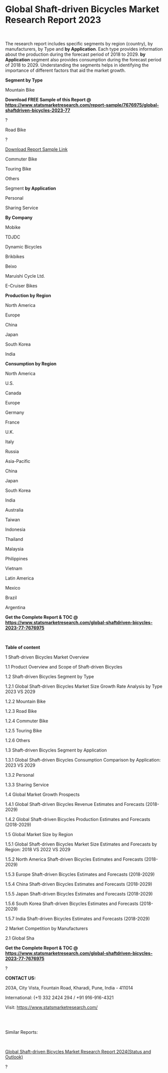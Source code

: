 <h1>Global Shaft-driven Bicycles Market Research Report 2023</h1><br/><p>The research report includes specific segments by region (country), by manufacturers, by Type and <strong>by Application</strong>. Each type provides information about the production during the forecast period of 2018 to 2029. <strong>by Application</strong> segment also provides consumption during the forecast period of 2018 to 2029. Understanding the segments helps in identifying the importance of different factors that aid the market growth.</p>
 
 
 
 <p><strong>Segment by Type</strong></p>
 
 
 
 <p>Mountain Bike</p>
 
 
 
 <div><b>Download FREE Sample of this Report @ <a href="https://www.statsmarketresearch.com/download-free-sample/7676975/global-shaftdriven-bicycles-2023-77">https://www.statsmarketresearch.com/report-sample/7676975/global-shaftdriven-bicycles-2023-77</a></b></div>
 
 
 
 <p>? </p>
 
 
 
 <p>Road Bike</p>
 
 
 
 <p>? </p>
 
 
 
 <p><a href="https://www.statsmarketresearch.com/download-free-sample/7676975/global-shaftdriven-bicycles-2023-77">Download Report Sample Link</a></p>
 
 
 
 <p>Commuter Bike</p>
 
 
 
 <p>Touring Bike</p>
 
 
 
 <p>Others</p>
 
 
 
 <p>Segment <strong>by Application</strong></p>
 
 
 
 <p>Personal</p>
 
 
 
 <p>Sharing Service</p>
 
 
 
 <p><strong>By Company</strong></p>
 
 
 
 <p>Mobike</p>
 
 
 
 <p>TDJDC</p>
 
 
 
 <p>Dynamic Bicycles</p>
 
 
 
 <p>Brikbikes</p>
 
 
 
 <p>Beixo</p>
 
 
 
 <p>Maruishi Cycle Ltd.</p>
 
 
 
 <p>E-Cruiser Bikes</p>
 
 
 
 <p><strong>Production by Region</strong></p>
 
 
 
 <p>North America</p>
 
 
 
 <p>Europe</p>
 
 
 
 <p>China</p>
 
 
 
 <p>Japan</p>
 
 
 
 <p>South Korea</p>
 
 
 
 <p>India</p>
 
 
 
 <p><strong>Consumption by Region</strong></p>
 
 
 
 <p>North America</p>
 
 
 
 <p>U.S.</p>
 
 
 
 <p>Canada</p>
 
 
 
 <p>Europe</p>
 
 
 
 <p>Germany</p>
 
 
 
 <p>France</p>
 
 
 
 <p>U.K.</p>
 
 
 
 <p>Italy</p>
 
 
 
 <p>Russia</p>
 
 
 
 <p>Asia-Pacific</p>
 
 
 
 <p>China</p>
 
 
 
 <p>Japan</p>
 
 
 
 <p>South Korea</p>
 
 
 
 <p>India</p>
 
 
 
 <p>Australia</p>
 
 
 
 <p>Taiwan</p>
 
 
 
 <p>Indonesia</p>
 
 
 
 <p>Thailand</p>
 
 
 
 <p>Malaysia</p>
 
 
 
 <p>Philippines</p>
 
 
 
 <p>Vietnam</p>
 
 
 
 <p>Latin America</p>
 
 
 
 <p>Mexico</p>
 
 
 
 <p>Brazil</p>
 
 
 
 <p>Argentina</p>
 
 
 
 <div><b>Get the Complete Report & TOC @ <a href="https://www.statsmarketresearch.com/global-shaftdriven-bicycles-2023-77-7676975">https://www.statsmarketresearch.com/global-shaftdriven-bicycles-2023-77-7676975</a></b></div>
 
 
 
 <p><br />
 
 <b>Table of content</b></p>
 
 
 
 <p>1 Shaft-driven Bicycles Market Overview<br />
 
 1.1 Product Overview and Scope of Shaft-driven Bicycles<br />
 
 1.2 Shaft-driven Bicycles Segment by Type<br />
 
 1.2.1 Global Shaft-driven Bicycles Market Size Growth Rate Analysis by Type 2023 VS 2029<br />
 
 1.2.2 Mountain Bike<br />
 
 1.2.3 Road Bike<br />
 
 1.2.4 Commuter Bike<br />
 
 1.2.5 Touring Bike<br />
 
 1.2.6 Others<br />
 
 1.3 Shaft-driven Bicycles Segment by Application<br />
 
 1.3.1 Global Shaft-driven Bicycles Consumption Comparison by Application: 2023 VS 2029<br />
 
 1.3.2 Personal<br />
 
 1.3.3 Sharing Service<br />
 
 1.4 Global Market Growth Prospects<br />
 
 1.4.1 Global Shaft-driven Bicycles Revenue Estimates and Forecasts (2018-2029)<br />
 
 1.4.2 Global Shaft-driven Bicycles Production Estimates and Forecasts (2018-2029)<br />
 
 1.5 Global Market Size by Region<br />
 
 1.5.1 Global Shaft-driven Bicycles Market Size Estimates and Forecasts by Region: 2018 VS 2022 VS 2029<br />
 
 1.5.2 North America Shaft-driven Bicycles Estimates and Forecasts (2018-2029)<br />
 
 1.5.3 Europe Shaft-driven Bicycles Estimates and Forecasts (2018-2029)<br />
 
 1.5.4 China Shaft-driven Bicycles Estimates and Forecasts (2018-2029)<br />
 
 1.5.5 Japan Shaft-driven Bicycles Estimates and Forecasts (2018-2029)<br />
 
 1.5.6 South Korea Shaft-driven Bicycles Estimates and Forecasts (2018-2029)<br />
 
 1.5.7 India Shaft-driven Bicycles Estimates and Forecasts (2018-2029)<br />
 
 2 Market Competition by Manufacturers<br />
 
 2.1 Global Sha</p>
 
 
 
 <div><b>Get the Complete Report & TOC @ <a href="https://www.statsmarketresearch.com/global-shaftdriven-bicycles-2023-77-7676975">https://www.statsmarketresearch.com/global-shaftdriven-bicycles-2023-77-7676975</a></b></div>
 
 
 
 <p>? </p>
 
 
 
 <p><b>CONTACT US:</b><br />
 
 203A, City Vista, Fountain Road, Kharadi, Pune, India - 411014<br />
 
 International: (+1) 332 2424 294 / +91 916-916-4321<br />
 
 Visit: <a href="https://www.statsmarketresearch.com/">https://www.statsmarketresearch.com/</a><br />
 
 <br />
 
 <br />
 
 Similar Reports:<br />
 
 <br />
 
 <a href="https://www.statsmarketresearch.com/global-shaftdriven-bicycles-2024-326-8007820">Global Shaft-driven Bicycles Market Research Report 2024(Status and Outlook)</a><br />
 
 ? </p>
